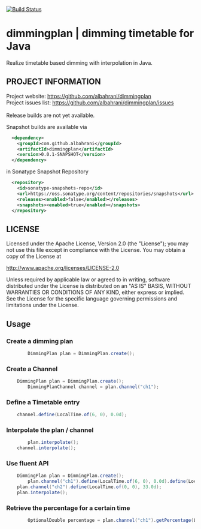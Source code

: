 [![Build Status](https://travis-ci.org/albahrani/dimmingplan.svg?branch=master)](https://travis-ci.org/albahrani/dimmingplan)
# dimmingplan | dimming timetable for Java
Realize timetable based dimming with interpolation in Java.

## PROJECT INFORMATION

Project website: https://github.com/albahrani/dimmingplan <br />
Project issues list: https://github.com/albahrani/dimmingplan/issues <br />
<br />
Release builds are not yet available.

Snapshot builds are available via
```xml
  <dependency>
    <groupId>com.github.albahrani</groupId>
    <artifactId>dimmingplan</artifactId>
    <version>0.0.1-SNAPSHOT</version>
  </dependency>
```
in Sonatype Snapshot Repository
```xml
  <repository>
    <id>sonatype-snapshots-repo</id>
    <url>https://oss.sonatype.org/content/repositories/snapshots</url>
    <releases><enabled>false</enabled></releases>
    <snapshots><enabled>true</enabled></snapshots>
  </repository>
```

## LICENSE
 Licensed under the Apache License, Version 2.0 (the "License");
 you may not use this file except in compliance with the License.
 You may obtain a copy of the License at

 http://www.apache.org/licenses/LICENSE-2.0
  
 Unless required by applicable law or agreed to in writing, software
 distributed under the License is distributed on an "AS IS" BASIS,
 WITHOUT WARRANTIES OR CONDITIONS OF ANY KIND, either express or implied.
 See the License for the specific language governing permissions and
 limitations under the License.

## Usage
### Create a dimming plan
```Java
		DimmingPlan plan = DimmingPlan.create();
```
### Create a Channel
```Java
    DimmingPlan plan = DimmingPlan.create();
		DimmingPlanChannel channel = plan.channel("ch1");
```
### Define a Timetable entry
```Java
    channel.define(LocalTime.of(6, 0), 0.0d);		
```
### Interpolate the plan / channel
```Java
		plan.interpolate();
    channel.interpolate();
```
### Use fluent API
```Java
    DimmingPlan plan = DimmingPlan.create();
		plan.channel("ch1").define(LocalTime.of(6, 0), 0.0d).define(LocalTime.of(12, 0), 100.0d).define(LocalTime.of(21, 0), 0.0d);    
    plan.channel("ch2").define(LocalTime.of(0, 0), 33.0d);        
    plan.interpolate();
```
### Retrieve the percentage for a certain time
```Java
		OptionalDouble percentage = plan.channel("ch1").getPercentage(LocalTime.of(6, 0));
```
